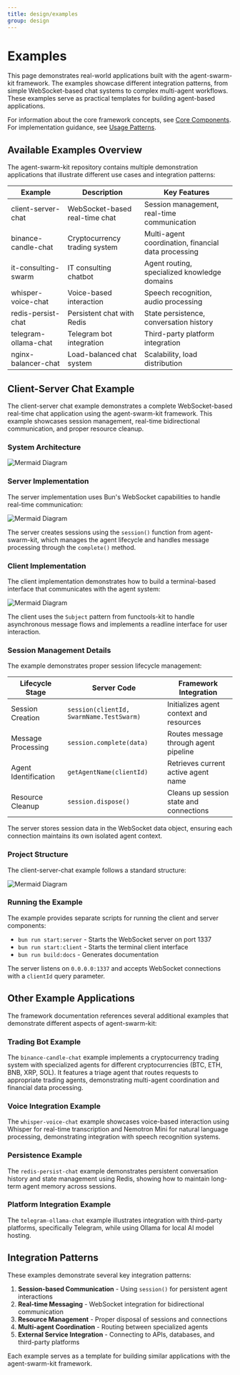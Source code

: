```yaml
---
title: design/examples
group: design
---
```


# Examples

This page demonstrates real-world applications built with the agent-swarm-kit framework. The examples showcase different integration patterns, from simple WebSocket-based chat systems to complex multi-agent workflows. These examples serve as practical templates for building agent-based applications.

For information about the core framework concepts, see [Core Components](#2). For implementation guidance, see [Usage Patterns](#5).

## Available Examples Overview

The agent-swarm-kit repository contains multiple demonstration applications that illustrate different use cases and integration patterns:

| Example | Description | Key Features |
|---------|-------------|--------------|
| client-server-chat | WebSocket-based real-time chat | Session management, real-time communication |
| binance-candle-chat | Cryptocurrency trading system | Multi-agent coordination, financial data processing |
| it-consulting-swarm | IT consulting chatbot | Agent routing, specialized knowledge domains |
| whisper-voice-chat | Voice-based interaction | Speech recognition, audio processing |
| redis-persist-chat | Persistent chat with Redis | State persistence, conversation history |
| telegram-ollama-chat | Telegram bot integration | Third-party platform integration |
| nginx-balancer-chat | Load-balanced chat system | Scalability, load distribution |

## Client-Server Chat Example

The client-server chat example demonstrates a complete WebSocket-based real-time chat application using the agent-swarm-kit framework. This example showcases session management, real-time bidirectional communication, and proper resource cleanup.

### System Architecture

![Mermaid Diagram](./diagrams\27_Examples_0.svg)

### Server Implementation

The server implementation uses Bun's WebSocket capabilities to handle real-time communication:

![Mermaid Diagram](./diagrams\27_Examples_1.svg)

The server creates sessions using the `session()` function from agent-swarm-kit, which manages the agent lifecycle and handles message processing through the `complete()` method.

### Client Implementation

The client implementation demonstrates how to build a terminal-based interface that communicates with the agent system:

![Mermaid Diagram](./diagrams\27_Examples_2.svg)

The client uses the `Subject` pattern from functools-kit to handle asynchronous message flows and implements a readline interface for user interaction.

### Session Management Details

The example demonstrates proper session lifecycle management:

| Lifecycle Stage | Server Code | Framework Integration |
|----------------|-------------|----------------------|
| Session Creation | `session(clientId, SwarmName.TestSwarm)` | Initializes agent context and resources |
| Message Processing | `session.complete(data)` | Routes message through agent pipeline |
| Agent Identification | `getAgentName(clientId)` | Retrieves current active agent name |
| Resource Cleanup | `session.dispose()` | Cleans up session state and connections |

The server stores session data in the WebSocket data object, ensuring each connection maintains its own isolated agent context.

### Project Structure

The client-server-chat example follows a standard structure:

![Mermaid Diagram](./diagrams\27_Examples_3.svg)

### Running the Example

The example provides separate scripts for running the client and server components:

- `bun run start:server` - Starts the WebSocket server on port 1337
- `bun run start:client` - Starts the terminal client interface
- `bun run build:docs` - Generates documentation

The server listens on `0.0.0.0:1337` and accepts WebSocket connections with a `clientId` query parameter.

## Other Example Applications

The framework documentation references several additional examples that demonstrate different aspects of agent-swarm-kit:

### Trading Bot Example
The `binance-candle-chat` example implements a cryptocurrency trading system with specialized agents for different cryptocurrencies (BTC, ETH, BNB, XRP, SOL). It features a triage agent that routes requests to appropriate trading agents, demonstrating multi-agent coordination and financial data processing.

### Voice Integration Example  
The `whisper-voice-chat` example showcases voice-based interaction using Whisper for real-time transcription and Nemotron Mini for natural language processing, demonstrating integration with speech recognition systems.

### Persistence Example
The `redis-persist-chat` example demonstrates persistent conversation history and state management using Redis, showing how to maintain long-term agent memory across sessions.

### Platform Integration Example
The `telegram-ollama-chat` example illustrates integration with third-party platforms, specifically Telegram, while using Ollama for local AI model hosting.

## Integration Patterns

These examples demonstrate several key integration patterns:

1. **Session-based Communication** - Using `session()` for persistent agent interactions
2. **Real-time Messaging** - WebSocket integration for bidirectional communication  
3. **Resource Management** - Proper disposal of sessions and connections
4. **Multi-agent Coordination** - Routing between specialized agents
5. **External Service Integration** - Connecting to APIs, databases, and third-party platforms

Each example serves as a template for building similar applications with the agent-swarm-kit framework.
